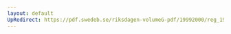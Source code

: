 ```yaml
---
layout: default
UpRedirect: https://pdf.swedeb.se/riksdagen-volumeG-pdf/19992000/reg_19992000/reg_19992000_0031.pdf
---
```

